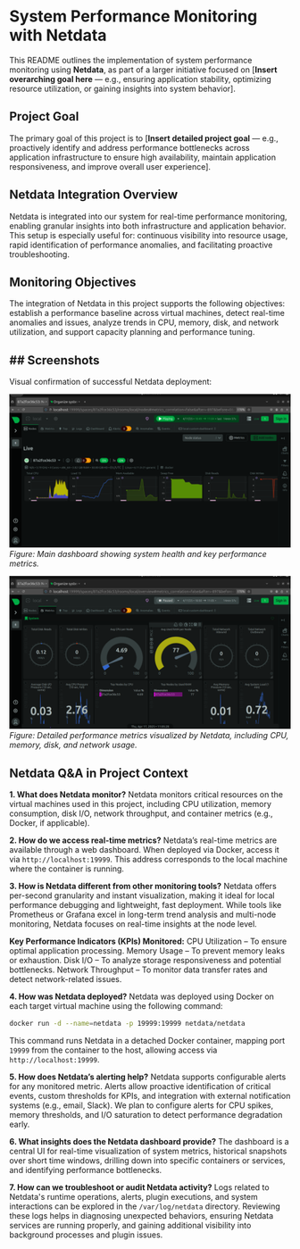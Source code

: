 # System Performance Monitoring with Netdata

This README outlines the implementation of system performance monitoring using **Netdata**, as part of a larger initiative focused on [**Insert overarching goal here** — e.g., ensuring application stability, optimizing resource utilization, or gaining insights into system behavior].

## Project Goal

The primary goal of this project is to [**Insert detailed project goal** — e.g., proactively identify and address performance bottlenecks across application infrastructure to ensure high availability, maintain application responsiveness, and improve overall user experience].

## Netdata Integration Overview

Netdata is integrated into our system for real-time performance monitoring, enabling granular insights into both infrastructure and application behavior. This setup is especially useful for: continuous visibility into resource usage, rapid identification of performance anomalies, and facilitating proactive troubleshooting.

## Monitoring Objectives

The integration of Netdata in this project supports the following objectives: establish a performance baseline across virtual machines, detect real-time anomalies and issues, analyze trends in CPU, memory, disk, and network utilization, and support capacity planning and performance tuning.

## ## Screenshots

Visual confirmation of successful Netdata deployment:

![Netdata Main Dashboard](screenshots/netdata-1.png)
*Figure: Main dashboard showing system health and key performance metrics.*

![Netdata Metrics Details](screenshots/netdata-metrics.png)
*Figure: Detailed performance metrics visualized by Netdata, including CPU, memory, disk, and network usage.*

## Netdata Q&A in Project Context

**1. What does Netdata monitor?** Netdata monitors critical resources on the virtual machines used in this project, including CPU utilization, memory consumption, disk I/O, network throughput, and container metrics (e.g., Docker, if applicable).

**2. How do we access real-time metrics?** Netdata’s real-time metrics are available through a web dashboard. When deployed via Docker, access it via `http://localhost:19999`. This address corresponds to the local machine where the container is running.

**3. How is Netdata different from other monitoring tools?** Netdata offers per-second granularity and instant visualization, making it ideal for local performance debugging and lightweight, fast deployment. While tools like Prometheus or Grafana excel in long-term trend analysis and multi-node monitoring, Netdata focuses on real-time insights at the node level.

**Key Performance Indicators (KPIs) Monitored:** CPU Utilization – To ensure optimal application processing. Memory Usage – To prevent memory leaks or exhaustion. Disk I/O – To analyze storage responsiveness and potential bottlenecks. Network Throughput – To monitor data transfer rates and detect network-related issues.

**4. How was Netdata deployed?** Netdata was deployed using Docker on each target virtual machine using the following command:

```bash
docker run -d --name=netdata -p 19999:19999 netdata/netdata
```

This command runs Netdata in a detached Docker container, mapping port `19999` from the container to the host, allowing access via `http://localhost:19999`.

**5. How does Netdata’s alerting help?** Netdata supports configurable alerts for any monitored metric. Alerts allow proactive identification of critical events, custom thresholds for KPIs, and integration with external notification systems (e.g., email, Slack). We plan to configure alerts for CPU spikes, memory thresholds, and I/O saturation to detect performance degradation early.

**6. What insights does the Netdata dashboard provide?** The dashboard is a central UI for real-time visualization of system metrics, historical snapshots over short time windows, drilling down into specific containers or services, and identifying performance bottlenecks.

**7. How can we troubleshoot or audit Netdata activity?** Logs related to Netdata's runtime operations, alerts, plugin executions, and system interactions can be explored in the `/var/log/netdata` directory. Reviewing these logs helps in diagnosing unexpected behaviors, ensuring Netdata services are running properly, and gaining additional visibility into background processes and plugin issues.

